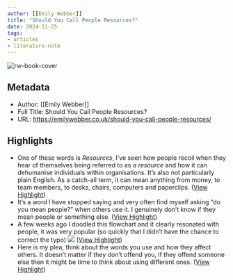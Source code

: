 ```yaml
---
author: [[Emily Webber]]
title: "Should You Call People Resources?"
date: 2024-11-25
tags: 
- articles
- literature-note
---
```

![rw-book-cover](https://emilywebber.co.uk/wp-content/uploads/2018/04/peopleheader.jpg)

## Metadata
- Author: [[Emily Webber]]
- Full Title: Should You Call People Resources?
- URL: https://emilywebber.co.uk/should-you-call-people-resources/

## Highlights
- One of these words is *Resources*, I’ve seen how people recoil when they hear of themselves being referred to as *a resource* and how it can dehumanise individuals within organisations. It’s also not particularly plain English. As a catch-all term, it can mean anything from money, to team members, to desks, chairs, computers and paperclips. ([View Highlight](https://read.readwise.io/read/01jd6vn62h8dc2pb6zd3xqx5ey))
- It’s a word I have stopped saying and very often find myself asking “do you mean people?” when others use it. I genuinely don’t know if they mean people or something else. ([View Highlight](https://read.readwise.io/read/01jd6vncqhyd6f29z6dz1y5v0j))
- A few weeks ago I doodled this flowchart and it clearly resonated with people, it was very popular (so quickly that I didn’t have the chance to correct the typo)
  ![](https://i0.wp.com/emilywebber.co.uk/wp-content/uploads/2021/09/Screenshot-2021-09-19-at-12.32.29.png?w=884&ssl=1) ([View Highlight](https://read.readwise.io/read/01jd6vp6h4w6q9djtdh3nxmvvv))
- Here is my plea, think about the words you use and how they affect others. It doesn’t matter if they don’t offend you, if they offend someone else then it might be time to think about using different ones. ([View Highlight](https://read.readwise.io/read/01jd6vqh6ffavfpt699qgapsbf))
